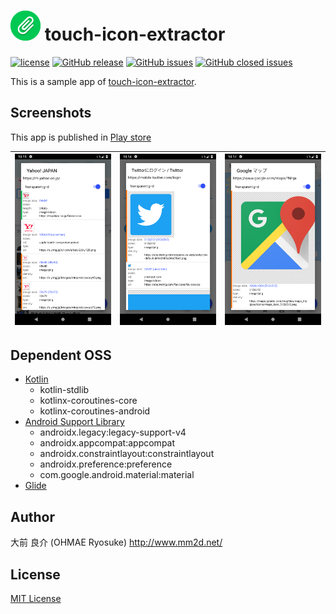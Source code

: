 # ![](.idea/icon.png) touch-icon-extractor
[![license](https://img.shields.io/github/license/ohmae/touch-icon-extractor-sample.svg)](./LICENSE)
[![GitHub release](https://img.shields.io/github/release/ohmae/touch-icon-extractor-sample.svg)](https://github.com/ohmae/touch-icon-extractor/releases)
[![GitHub issues](https://img.shields.io/github/issues/ohmae/touch-icon-extractor-sample.svg)](https://github.com/ohmae/touch-icon-extractor/issues)
[![GitHub closed issues](https://img.shields.io/github/issues-closed/ohmae/touch-icon-extractor.svg)](https://github.com/ohmae/touch-icon-extractor/issues?q=is%3Aissue+is%3Aclosed)

This is a sample app of [touch-icon-extractor](https://github.com/ohmae/touch-icon-extractor).

## Screenshots

This app is published in [Play store](https://play.google.com/store/apps/details?id=net.mm2d.webclip)

|![](readme/screenshot1.png)|![](readme/screenshot2.png)|![](readme/screenshot3.png)|
|-|-|-|

## Dependent OSS

- [Kotlin](https://kotlinlang.org/)
  - kotlin-stdlib
  - kotlinx-coroutines-core
  - kotlinx-coroutines-android
- [Android Support Library](https://developer.android.com/topic/libraries/support-library/)
  - androidx.legacy:legacy-support-v4
  - androidx.appcompat:appcompat
  - androidx.constraintlayout:constraintlayout
  - androidx.preference:preference
  - com.google.android.material:material
- [Glide](https://bumptech.github.io/glide/)

## Author
大前 良介 (OHMAE Ryosuke)
http://www.mm2d.net/

## License
[MIT License](./LICENSE)

